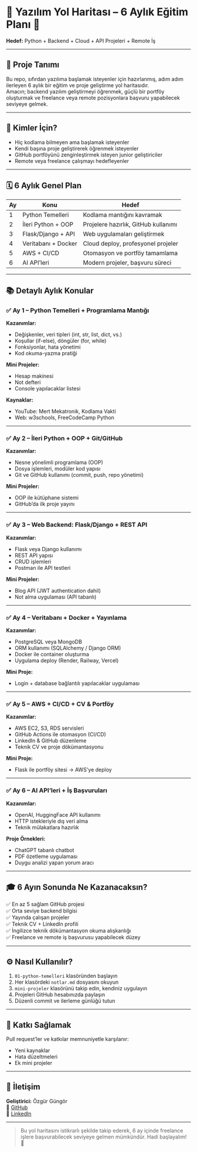# 🧠 Yazılım Yol Haritası – 6 Aylık Eğitim Planı 🚀  
**Hedef:** Python + Backend + Cloud + API Projeleri + Remote İş

---

## 📌 Proje Tanımı  
Bu repo, sıfırdan yazılıma başlamak isteyenler için hazırlanmış, adım adım ilerleyen 6 aylık bir eğitim ve proje geliştirme yol haritasıdır.  
Amacın; backend yazılım geliştirmeyi öğrenmek, güçlü bir portföy oluşturmak ve freelance veya remote pozisyonlara başvuru yapabilecek seviyeye gelmek.

---

## 👋 Kimler İçin?

- Hiç kodlama bilmeyen ama başlamak isteyenler  
- Kendi başına proje geliştirerek öğrenmek isteyenler  
- GitHub portföyünü zenginleştirmek isteyen junior geliştiriciler  
- Remote veya freelance çalışmayı hedefleyenler

---

## 🗓️ 6 Aylık Genel Plan

| Ay | Konu | Hedef |
|----|------|-------|
| 1  | Python Temelleri | Kodlama mantığını kavramak |
| 2  | İleri Python + OOP | Projelere hazırlık, GitHub kullanımı |
| 3  | Flask/Django + API | Web uygulamaları geliştirmek |
| 4  | Veritabanı + Docker | Cloud deploy, profesyonel projeler |
| 5  | AWS + CI/CD | Otomasyon ve portföy tamamlama |
| 6  | AI API’leri | Modern projeler, başvuru süreci |

---

## 📚 Detaylı Aylık Konular

### ✅ Ay 1 – Python Temelleri + Programlama Mantığı  
**Kazanımlar:**
- Değişkenler, veri tipleri (int, str, list, dict, vs.)
- Koşullar (if-else), döngüler (for, while)
- Fonksiyonlar, hata yönetimi
- Kod okuma-yazma pratiği

**Mini Projeler:**
- Hesap makinesi  
- Not defteri  
- Console yapılacaklar listesi  

**Kaynaklar:**
- YouTube: Mert Mekatronik, Kodlama Vakti  
- Web: w3schools, FreeCodeCamp Python  

---

### ✅ Ay 2 – İleri Python + OOP + Git/GitHub  
**Kazanımlar:**
- Nesne yönelimli programlama (OOP)  
- Dosya işlemleri, modüler kod yapısı  
- Git ve GitHub kullanımı (commit, push, repo yönetimi)  

**Mini Projeler:**
- OOP ile kütüphane sistemi  
- GitHub’da ilk proje yayını  

---

### ✅ Ay 3 – Web Backend: Flask/Django + REST API  
**Kazanımlar:**
- Flask veya Django kullanımı  
- REST API yapısı  
- CRUD işlemleri  
- Postman ile API testleri  

**Mini Projeler:**
- Blog API (JWT authentication dahil)  
- Not alma uygulaması (API tabanlı)  

---

### ✅ Ay 4 – Veritabanı + Docker + Yayınlama  
**Kazanımlar:**
- PostgreSQL veya MongoDB  
- ORM kullanımı (SQLAlchemy / Django ORM)  
- Docker ile container oluşturma  
- Uygulama deploy (Render, Railway, Vercel)  

**Mini Proje:**
- Login + database bağlantılı yapılacaklar uygulaması  

---

### ✅ Ay 5 – AWS + CI/CD + CV & Portföy  
**Kazanımlar:**
- AWS EC2, S3, RDS servisleri  
- GitHub Actions ile otomasyon (CI/CD)  
- LinkedIn & GitHub düzenleme  
- Teknik CV ve proje dökümantasyonu  

**Mini Proje:**
- Flask ile portföy sitesi → AWS'ye deploy  

---

### ✅ Ay 6 – AI API’leri + İş Başvuruları  
**Kazanımlar:**
- OpenAI, HuggingFace API kullanımı  
- HTTP istekleriyle dış veri alma  
- Teknik mülakatlara hazırlık  

**Proje Örnekleri:**
- ChatGPT tabanlı chatbot  
- PDF özetleme uygulaması  
- Duygu analizi yapan yorum aracı  

---

## 🎓 6 Ayın Sonunda Ne Kazanacaksın?

✅ En az 5 sağlam GitHub projesi  
✅ Orta seviye backend bilgisi  
✅ Yayında çalışan projeler  
✅ Teknik CV + LinkedIn profili  
✅ İngilizce teknik dökümantasyon okuma alışkanlığı  
✅ Freelance ve remote iş başvurusu yapabilecek düzey  

---

## ⚙️ Nasıl Kullanılır?

1. `01-python-temelleri` klasöründen başlayın  
2. Her klasördeki `notlar.md` dosyasını okuyun  
3. `mini-projeler` klasörünü takip edin, kendiniz uygulayın  
4. Projeleri GitHub hesabınızda paylaşın  
5. Düzenli commit ve ilerleme günlüğü tutun  

---

## 🤝 Katkı Sağlamak

Pull request’ler ve katkılar memnuniyetle karşılanır:  
- Yeni kaynaklar  
- Hata düzeltmeleri  
- Ek mini projeler  

---

## 💬 İletişim

**Geliştirici:** Özgür Güngör  
🔗 [GitHub](https://github.com/ozgurgungor1)  
🔗 [LinkedIn](https://linkedin.com/in/kullaniciadiniz)

---

> Bu yol haritasını istikrarlı şekilde takip ederek, 6 ay içinde freelance işlere başvurabilecek seviyeye gelmen mümkündür. Hadi başlayalım! 💪
